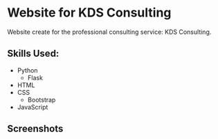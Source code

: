 # Website for KDS Consulting

Website create for the professional consulting service: KDS Consulting.

## Skills Used:

-   Python
    -   Flask
-   HTML
-   CSS
    -   Bootstrap
-   JavaScript

## Screenshots
